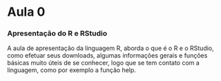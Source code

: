 # Aula 0 
### Apresentação do R e RStudio

A aula de apresentação da linguagem R, aborda o que é o R e o RStudio, como efetuar seus downloads, algumas informações gerais e funções básicas muito úteis de se conhecer,
logo que se tem contato com a linguagem, como por exemplo a função help.
